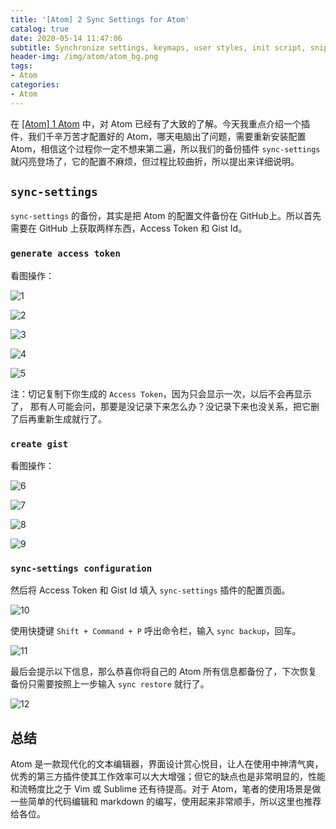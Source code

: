 ```yaml
---
title: '[Atom] 2 Sync Settings for Atom'
catalog: true
date: 2020-05-14 11:47:06
subtitle: Synchronize settings, keymaps, user styles, init script, snippets and installed packages across Atom instances...
header-img: /img/atom/atom_bg.png
tags:
- Atom
categories:
- Atom
---
```


在 [[Atom] 1 Atom](https://v-vincen.life/2020/05/13/Atom-1-Atom/) 中，对 Atom 已经有了大致的了解。今天我重点介绍一个插件，我们千辛万苦才配置好的 Atom，哪天电脑出了问题，需要重新安装配置 Atom，相信这个过程你一定不想来第二遍，所以我们的备份插件 `sync-settings` 就闪亮登场了，它的配置不麻烦，但过程比较曲折，所以提出来详细说明。

## `sync-settings`
`sync-settings` 的备份，其实是把 Atom 的配置文件备份在 GitHub上。所以首先需要在 GitHub 上获取两样东西，Access Token 和 Gist Id。

### `generate access token`
看图操作：

![1](1.png)

![2](2.png)

![3](3.png)

![4](4.png)

![5](5.png)

注：切记复制下你生成的 `Access Token`，因为只会显示一次，以后不会再显示了，
那有人可能会问，那要是没记录下来怎么办？没记录下来也没关系，把它删了后再重新生成就行了。

### `create gist`
看图操作：

![6](6.png)

![7](7.png)

![8](8.png)

![9](9.png)

### `sync-settings configuration`
然后将 Access Token 和 Gist Id 填入 `sync-settings` 插件的配置页面。

![10](10.png)

使用快捷键 `Shift + Command + P` 呼出命令栏，输入 `sync backup`，回车。

![11](11.png)

最后会提示以下信息，那么恭喜你将自己的 Atom 所有信息都备份了，下次恢复备份只需要按照上一步输入 `sync restore` 就行了。

![12](12.png)

## 总结
Atom 是一款现代化的文本编辑器，界面设计赏心悦目，让人在使用中神清气爽，优秀的第三方插件使其工作效率可以大大增强；但它的缺点也是非常明显的，性能和流畅度比之于 Vim 或 Sublime 还有待提高。对于 Atom，笔者的使用场景是做一些简单的代码编辑和 markdown 的编写，使用起来非常顺手，所以这里也推荐给各位。